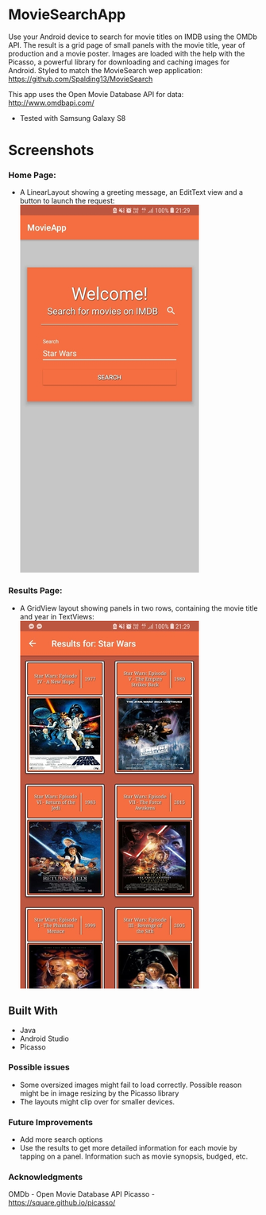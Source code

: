 # MovieSearchApp
  Use your Android device to search for movie titles on IMDB using the OMDb API. 
The result is a grid page of small panels with the movie title, year of production and a movie poster.
Images are loaded with the help with the Picasso, a powerful library for downloading and caching images for Android.
Styled to match the MovieSearch wep application: https://github.com/Spalding13/MovieSearch 

This app uses the Open Movie Database API for data: http://www.omdbapi.com/ 

* Tested with Samsung Galaxy S8

# Screenshots
### Home Page:
* A LinearLayout showing a greeting message, an EditText view and a button to launch the request:
![Alt text](rsz_1panel1.jpg?raw=true)



### Results Page:
* A GridView layout showing panels in two rows, containing the movie title and year in TextViews:
![Alt text](rsz_panel2.jpg?raw=true)


## Built With
* Java
* Android Studio
* Picasso

### Possible issues
* Some oversized images might fail to load correctly. Possible reason might be in image resizing by the Picasso library
* The layouts might clip over for smaller devices. 

### Future Improvements
* Add more search options
* Use the results to get more detailed information for each movie by tapping on a panel. Information such as movie synopsis, budged, etc.

### Acknowledgments
OMDb - Open Movie Database API
Picasso - https://square.github.io/picasso/
